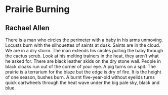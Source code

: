 # Prairie Burning
## Rachael Allen
There is a man
who circles the perimeter
with a baby in his arms
unmoving.
Locusts burn
with the silhouettes
of saints at dusk.
Saints are in the cloud.
We are in a dry storm.
The man extends his circles
pulling the baby through
the cactus scrub.
Look at his melting trainers
in the heat,
they aren’t what he asked for.
There are black leather skids
on the dry stone wall.
People in black cloaks run
out of the corner of your eye.
A pig turns on a spit.
The prairie is a terrarium for the blaze
but the edge is dry of fire.
It is the height of one season,
bushes burn.
A burnt five-year-old
without eyelids
turns quick cartwheels
through the heat wave
under the big pale sky,
black and blue.
